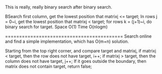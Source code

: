 
This is really, really binary search after binary search.

BSearch first column, get the lowest position that matrix[i](0) <= target;
In rows j = 0~i, get the lowest position that matrix[j](matrix(j).length-1) < target;
for rows k = (j+1)~i, do binary search for target.
Space O(1) Time O(nlogm)

==========================================
Search online and find a simple implementation, which has O(m+n) solution.

Starting from the top right corner, and compare target and matrix[i](j), 
if matrix[i](j) < target, then the row does not have target, i++;
if matrix[i](j) > target, then the column does not have target, j++;
If it goes outside the boundary, then matrix does not contain target, return false;

